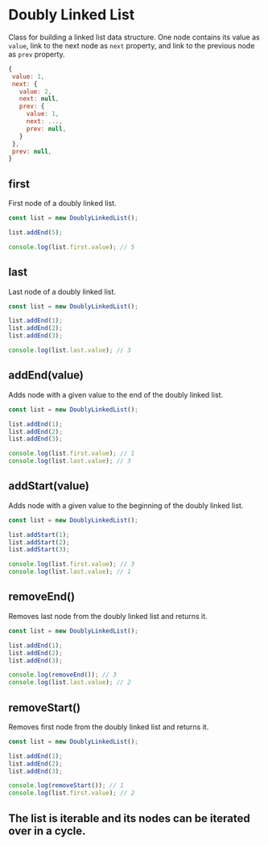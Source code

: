  # Doubly Linked List
 Class for building a linked list data structure. One node contains its value as `value`, link to the next node as `next` property, and link to the previous node as `prev` property.
 ```javascript
{
  value: 1,
  next: {
    value: 2,
    next: null,
    prev: {
      value: 1,
      next: ...,
      prev: null,
    }
  },
  prev: null,
}
 ```

## first
First node of a doubly linked list.

```javascript
const list = new DoublyLinkedList();

list.addEnd(5);

console.log(list.first.value); // 5
```

## last
Last node of a doubly linked list.

```javascript
const list = new DoublyLinkedList();

list.addEnd(1);
list.addEnd(2);
list.addEnd(3);

console.log(list.last.value); // 3
```

## addEnd(value)
Adds node with a given value to the end of the doubly linked list.

```javascript
const list = new DoublyLinkedList();

list.addEnd(1);
list.addEnd(2);
list.addEnd(3);

console.log(list.first.value); // 1
console.log(list.last.value); // 3
```

## addStart(value)
Adds node with a given value to the beginning of the doubly linked list.

```javascript
const list = new DoublyLinkedList();

list.addStart(1);
list.addStart(2);
list.addStart(3);

console.log(list.first.value); // 3
console.log(list.last.value); // 1
```

## removeEnd()
Removes last node from the doubly linked list and returns it.

```javascript
const list = new DoublyLinkedList();

list.addEnd(1);
list.addEnd(2);
list.addEnd(3);

console.log(removeEnd()); // 3
console.log(list.last.value); // 2
```

## removeStart()
Removes first node from the doubly linked list and returns it.

```javascript
const list = new DoublyLinkedList();

list.addEnd(1);
list.addEnd(2);
list.addEnd(3);

console.log(removeStart()); // 1
console.log(list.first.value); // 2
```

## The list is iterable and its nodes can be iterated over in a cycle.
